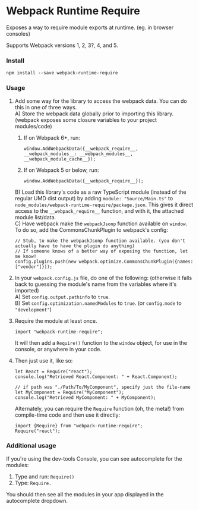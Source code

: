 # Webpack Runtime Require

Exposes a way to require module exports at runtime. (eg. in browser consoles)

Supports Webpack versions 1, 2, 3?, 4, and 5.

### Install

```
npm install --save webpack-runtime-require
```

### Usage

1) Add some way for the library to access the webpack data. You can do this in one of three ways.  
   A) Store the webpack data globally prior to importing this library. (webpack exposes some closure variables to your project modules/code)  
      1) If on Webpack 6+, run:
			```
			window.AddWebpackData({__webpack_require__, __webpack_modules__: __webpack_modules__, __webpack_module_cache__});
			```
	2) If on Webpack 5 or below, run:
		```
		window.AddWebpackData({__webpack_require__});
		```
   B) Load this library's code as a raw TypeScript module (instead of the regular UMD dist output) by adding `module: "Source/Main.ts"` to `node_modules/webpack-runtime-require/package.json`. This gives it direct access to the `__webpack_require__` function, and with it, the attached module list/data.  
   C) Have webpack make the `webpackJsonp` function available on `window`. To do so, add the CommonsChunkPlugin to webpack's config:  
	```
	// Stub, to make the webpackJsonp function available. (you don't actually have to have the plugin do anything)
	// If someone knows of a better way of exposing the function, let me know!
	config.plugins.push(new webpack.optimize.CommonsChunkPlugin({names: ["vendor"]}));
	```

2) In your `webpack.config.js` file, do one of the following: (otherwise it falls back to guessing the module's name from the variables where it's imported)  
A) Set `config.output.pathinfo` to `true`.  
B) Set `config.optimization.namedModules` to `true`. (or `config.mode` to `"development"`)  

3) Require the module at least once.
	```
	import "webpack-runtime-require";
	```

	It will then add a `Require()` function to the `window` object, for use in the console, or anywhere in your code.

4) Then just use it, like so:
	```
	let React = Require("react");
	console.log("Retrieved React.Component: " + React.Component);

	// if path was "./Path/To/MyComponent", specify just the file-name
	let MyComponent = Require("MyComponent");
	console.log("Retrieved MyComponent: " + MyComponent);
	```

	Alternately, you can require the `Require` function (oh, the meta!) from compile-time code and then use it directly:
	```
	import {Require} from "webpack-runtime-require";
	Require("react");
	```

### Additional usage

If you're using the dev-tools Console, you can see autocomplete for the modules:

1) Type and run: `Require()`
2) Type: `Require.`

You should then see all the modules in your app displayed in the autocomplete dropdown.